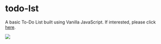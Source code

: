 # todo-lst
A basic To-Do List built using Vanilla JavaScript. If interested, please click [here][1].

![][2]

[1]: https://ismailarafa.github.io/todo-lst/
[2]: images/screen.png
